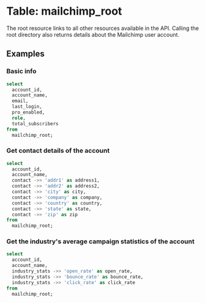 # Table: mailchimp_root

The root resource links to all other resources available in the API. Calling the root directory also returns details about the Mailchimp user account.

## Examples

### Basic info

```sql
select
  account_id,
  account_name,
  email,
  last_login,
  pro_enabled,
  role,
  total_subscribers
from
  mailchimp_root;
```

### Get contact details of the account

```sql
select
  account_id,
  account_name,
  contact ->> 'addr1' as address1,
  contact ->> 'addr2' as address2,
  contact ->> 'city' as city,
  contact ->> 'company' as company,
  contact ->> 'country' as country,
  contact ->> 'state' as state,
  contact ->> 'zip' as zip
from
  mailchimp_root;
```

### Get the industry's average campaign statistics of the account

```sql
select
  account_id,
  account_name,
  industry_stats ->> 'open_rate' as open_rate,
  industry_stats ->> 'bounce_rate' as bounce_rate,
  industry_stats ->> 'click_rate' as click_rate
from
  mailchimp_root;
```